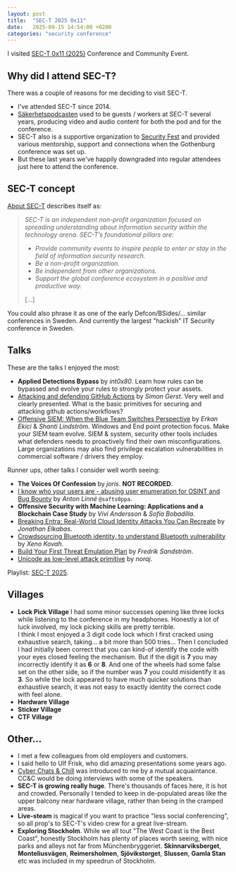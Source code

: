 ```yaml
---
layout: post
title:  "SEC-T 2025 0x11"
date:   2025-09-15 14:54:00 +0200
categories: "security conference"
---
```


I visited
[SEC-T 0x11 (2025)](https://sec-t.org/)
Conference and Community Event.

## Why did I attend SEC-T?

There was a couple of reasons for me deciding to visit SEC-T.

- I've attended SEC-T since 2014.
- [Säkerhetspodcasten](https://sakerhetspodcasten.se/)
  used to be guests / workers at SEC-T several years,
  producing video and audio content for both the pod and for the conference.
- SEC-T also is a supportive organization to
  [Security Fest](https://securityfest.com/) and provided various mentorship,
  support and connections when the Gothenburg conference was set up.
- But these last years we've happily downgraded into regular attendees
  just here to attend the conference.

## SEC-T concept

[About SEC-T](https://sec-t.org/about/) describes itself as:

> _SEC-T is an independent non-profit organization focused on spreading
> understanding about information security within the technology arena.
> SEC-T’s foundational pillars are:_
>
> * _Provide community events to inspire people to enter or stay in the
>   field of information security research._
> * _Be a non-profit organization._
> * _Be independent from other organizations._
> * _Support the global conference ecosystem in a positive and productive
>   way._
>
> [...]

You could also phrase it as one of the early Defcon/BSides/... similar
conferences in Sweden.
And currently the largest "hackish" IT Security conference in Sweden.

## Talks

These are the talks I enjoyed the most:

* **Applied Detections Bypass** by _int0x80_.
  Learn how rules can be bypassed and evolve your rules to strongly
  protect your assets.
* [Attacking and defending GitHub Actions](https://www.youtube.com/watch?v=f-ae69u2xO8)
  by _Simon Gerst_.
  Very well and clearly presented.
  What is the basic primitives for securing and attacking github actions/workflows?
* [Offensive SIEM: When the Blue Team Switches Perspective](https://www.youtube.com/watch?v=5nfL_4ek4dY)
  by _Erkan Ekici_ & _Shanti Lindström_.
  Windows and End point protection focus.
  Make your SIEM team evolve.
  SIEM & system, security other tools includes what defenders needs to
  proactively find their own misconfigurations.
  Large organizations may also find privilege escalation vulnerabilities in
  commercial software / drivers they employ.

Runner ups, other talks I consider well worth seeing:

* **The Voices Of Confession** by _joris_. **NOT RECORDED**.
* [I know who your users are - abusing user enumeration for OSINT and Bug Bounty](https://www.youtube.com/watch?v=DulmWwCerBE)
  by _Anton Linné_ `@safts0ppa`.
* **Offensive Security with Machine Learning: Applications and a Blockchain Case Study**
  by _Vivi Andersson_ & _Sofia Bobadilla_.
* [Breaking Entra: Real-World Cloud Identity Attacks You Can Recreate](https://www.youtube.com/watch?v=DF5YE2ux9Wo)
  by _Jonathan Elkabas_.
* [Crowdsourcing Bluetooth identity, to understand Bluetooth vulnerability](https://www.youtube.com/watch?v=bRU7EM834m0)
  by _Xeno Kovah_.
* [Build Your First Threat Emulation Plan](https://www.youtube.com/watch?v=NppF78j83Yc)
  by _Fredrik Sandström_.
* [Unicode as low-level attack primitive](https://www.youtube.com/watch?v=3JFQ5vwKxTA)
  by _noraj_.

Playlist: [SEC-T 2025](https://www.youtube.com/playlist?list=PLv84MTo7Io21kB6a1-AGFqHxpXdYIwPLJ).

## Villages

* **Lock Pick Village**
  I had some minor successes opening like three locks while listening to the
  conference in my headphones.
  Honestly a lot of luck involved, my lock picking skills are pretty terrible.
  \
  I think I most enjoyed a 3 digit code lock which I first cracked using
  exhaustive search, taking... a bit more than 500 tries...
  Then I concluded I had initially been correct that you can kind-of identify
  the code with your eyes closed feeling the mechanism.
  But if the digit is **7** you may incorrectly identify it as **6** or **8**.
  And one of the wheels had some false set on the other side,
  so if the number was **7** you could misidentify it as **3**.
  So while the lock appeared to have much quicker solutions than exhaustive
  search, it was not easy to exactly identity the correct code with feel alone.
* **Hardware Village**
* **Sticker Village**
* **CTF Village** 

## Other... 

* I met a few colleagues from old employers and customers.
* I said hello to Ulf Frisk, who did amazing presentations some years ago.
* [Cyber Chats & Chill](https://shows.acast.com/cyber-chats-chill)
  was introduced to me by a mutual acquaintance.
  CC&C would be doing interviews with some of the speakers. 
* **SEC-T is growing really huge**.
  There's thousands of faces here, it is hot and crowded.
  Personally I tended to keep in de-populated areas like the upper balcony
  near hardware village, rather than being in the cramped areas.
* **Live-steam** is magical if you want to practice "less social conferencing",
  so all prop's to SEC-T's video crew for a great live-stream.
* **Exploring Stockholm**.
  While we all tout "The West Coast is the Best Coast",
  honestly Stockholm has plenty of places worth seeing,
  with nice parks and alleys not far from Münchenbryggeriet.
  **Skinnarviksberget**, **Monteliusvägen**, **Reimersholmen**,
  **Sjövikstorget**, **Slussen**, **Gamla Stan** etc was included in my
  speedrun of Stockholm.
